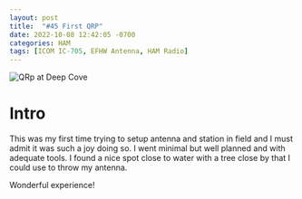 ```yaml
---
layout: post
title:  "#45 First QRP"
date: 2022-10-08 12:42:05 -0700
categories: HAM
tags: [ICOM IC-705, EFHW Antenna, HAM Radio]
---
```

![QRp at Deep Cove](/assets/img/45QRP.png)

# Intro
This was my first time trying to setup antenna and station in field and I must admit it was such a joy doing so. I went minimal but well planned and with adequate tools. I found a nice spot close to water with a tree close by that I could use to throw my antenna.

Wonderful experience!


